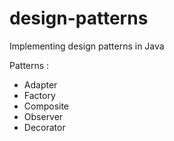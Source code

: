 design-patterns
===============

Implementing design patterns in Java

Patterns :
- Adapter
- Factory
- Composite
- Observer
- Decorator

